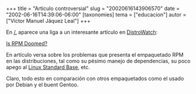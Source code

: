 +++
title = "Artículo controversial"
slug = "20020616143906570"
date = "2002-06-16T14:39:06-06:00"
[taxonomies]
tema = ["educacion"]
autor = ["Víctor Manuel Jáquez Leal"]
+++

En [/.](http://slashdot.org) aparece una liga a un interesante artículo
en [DistroWatch](http://www.distrowatch.com):

[Is RPM Doomed?](http://www.distrowatch.com/article-rpm.php)

<!-- more -->
En artículo versa sobre los problemas que presenta el empaquetado RPM en
las distribuciones, tal como su pésimo manejo de dependencias, su poco
apego al [Linux Standard Base](http://www.linuxbase.org), etc.

Claro, todo esto en comparación con otros empaquetados como el usado por
Debian y el buent Gentoo.

